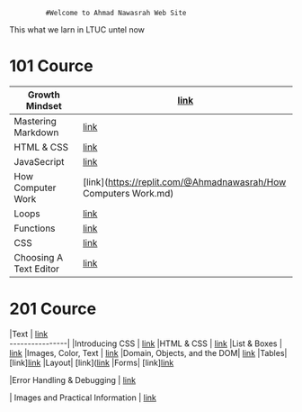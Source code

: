              #Welcome to Ahmad Nawasrah Web Site 

 This what we larn in LTUC untel now   
 # 101 Cource
 

 


|Growth Mindset | [link](https://replit.com/@Ahmadnawasrah/Reading-no)   
----------------|-------------------------------------------------------|
|Mastering Markdown |[link](https://replit.com/@Ahmadnawasrah/read01.md)
|HTML & CSS | [link](https://replit.com/@Ahmadnawasrah/read03.md)
|JavaSecript | [link](https://replit.com/@Ahmadnawasrah/read04.md)
|How Computer Work | [link](https://replit.com/@Ahmadnawasrah/How Computers Work.md)
|Loops | [link](https://replit.com/@Ahmadnawasrah/read05.md)
|Functions  | [link](https://replit.com/@Ahmadnawasrah/read06.md)
|CSS  | [link](https://replit.com/@Ahmadnawasrah/read07.md)
|Choosing A Text Editor  | [link](https://replit.com/@Ahmadnawasrah/read08.md)

# 201 Cource 

|Text | [link](read09.md)   
----------------|
|Introducing CSS  | [link](read010.md)
|HTML & CSS   | [link](read11.md)
|List & Boxes   | [link](read12.md)
|Images, Color, Text | [link](read14.md)
|Domain, Objects, and the DOM| [link](read15.md)
|Tables| [link][link](https://replit.com/@Ahmadnawasrah/read16.md)
|Layout| [link]([link](https://replit.com/@Ahmadnawasrah/read17.md)
|Forms| [link][link](https://replit.com/@Ahmadnawasrah/read18.md)

|Error Handling & Debugging | [link](https://replit.com/@Ahmadnawasrah/read19.md)

| Images and Practical Information | [link](https://replit.com/@Ahmadnawasrah/read020.md)












 
	
	
	











